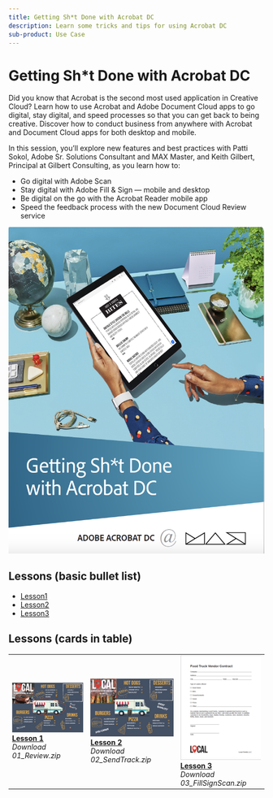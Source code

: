 ```yaml
---
title: Getting Sh*t Done with Acrobat DC
description: Learn some tricks and tips for using Acrobat DC
sub-product: Use Case
---
```


# Getting Sh*t Done with Acrobat DC

Did you know that Acrobat is the second most used application in Creative Cloud? Learn how to use Acrobat and Adobe Document Cloud apps to go digital, stay digital, and speed processes so that you can get back to being creative. Discover how to conduct business from anywhere with Acrobat and Document Cloud apps for both desktop and mobile.

In this session, you’ll explore new features and best practices with Patti Sokol, Adobe Sr. Solutions Consultant and MAX Master, and Keith Gilbert, Principal at Gilbert Consulting, as you learn how to:

* Go digital with Adobe Scan
* Stay digital with Adobe Fill & Sign — mobile and desktop
* Be digital on the go with the Acrobat Reader mobile app
* Speed the feedback process with the new Document Cloud Review service

[![image](assets/fullfirstpage.png)](assets/GSD_2019_Handout.pdf)

## Lessons (basic bullet list)

* [Lesson1](assets/01_Review.zip)
* [Lesson2](assets/02_SendTrack.zip)
* [Lesson3](assets/03_FillSignScan.zip)

## Lessons (cards in table)

<table>
<tr>
  <td>
    <a href="assets/01_Review.zip">
    <img alt="Lead" src="assets/01_Reviewthumb.png"/>
    </a>
    <div>
    <a href="assets/01_Review.zip"><strong>Lesson 1</strong></a>
    </div>
    <em>Download 01_Review.zip</em>
    <br>
  </td>
  <td>
    <a href="assets/02_SendTrack.zip">
      <img alt="Infrequent" src="assets/02_SendTrackthumb.png">
    </a>
    <div>
    <a href="assets/02_SendTrack.zip"><strong>Lesson 2</strong></a>
    </div>
    <em>Download 02_SendTrack.zip</em>
    <br>
  </td>
  <td>
    <a href="assets/03_FillSignScan.zip">
      <img alt="Validation" src="assets/03_FillSignScanthumb.png">
    </a>
    <div>
    <a href="assets/03_FillSignScan.zip"><strong>Lesson 3</strong></a>
    </div>
    <em>Download 03_FillSignScan.zip</em>
    <br>
  </td>
</tr>
</table>
